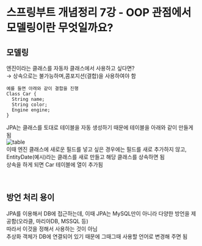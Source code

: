 # 스프링부트 개념정리 7강 - OOP 관점에서 모델링이란 무엇일까요?
## 모델링
엔진이라는 클래스를 자동차 클래스에서 사용하고 싶다면?  
→ 상속으로는 불가능하며,콤포지션(결합)을 사용하여야 함

```
예를 들면 아래와 같이 결합을 진행
Class Car {
  String name;
  String color;
  Engine engine;
}
```

JPA는 클래스를 토대로 테이블을 자동 생성하기 때문에 테이블을 아래와 같이 만들게 됨  
![table](https://user-images.githubusercontent.com/77559262/153848512-718aaef6-207d-47b9-a8ec-1b29cbf3550b.png)  
이때 엔진 클래스에 새로운 필드를 넣고 싶은 경우에는 필드를 새로 추가하지 않고, EntityDate(예시)라는 클래스를 새로 만들고 해당 클래스를 상속하면 됨  
상속을 하게 되면 Car 테이블에 열이 추가됨  

<br>

## 방언 처리 용이
JPA를 이용해서 DB에 접근하는데, 이때 JPA는 MySQL만이 아니라 다양한 방언을 제공함(오라클, 마리아DB, MSSQL 등)  
따라서 이것을 정해서 사용하는 것이 아님  
추상화 객체가 DB에 연결되어 있기 때문에 그때그때 사용할 언어로 변경해 주면 됨  
